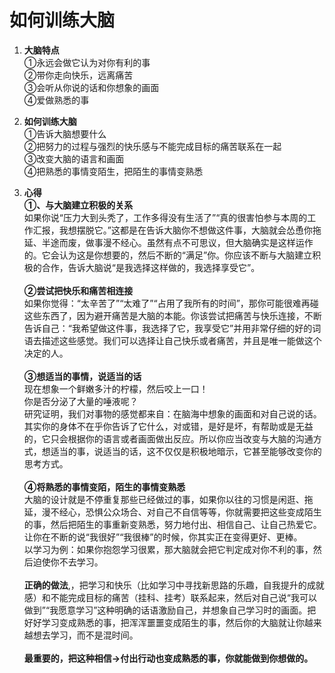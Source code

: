# 如何训练大脑

1. **大脑特点**<br>
①永远会做它认为对你有利的事<br>
②带你走向快乐，远离痛苦<br>
③会听从你说的话和你想象的画面<br>
④爱做熟悉的事<br>

2. **如何训练大脑**<br>
①告诉大脑想要什么<br>
②把努力的过程与强烈的快乐感与不能完成目标的痛苦联系在一起<br>
③改变大脑的语言和画面<br>
④把熟悉的事情变陌生，把陌生的事情变熟悉<br>

3. **心得**<br>
**①、与大脑建立积极的关系**<br>
如果你说“压力大到头秃了，工作多得没有生活了”“真的很害怕参与本周的工作汇报，我想摆脱它。”这都是在告诉大脑你不想做这件事，大脑就会怂恿你拖延、半途而废，做事漫不经心。虽然有点不可思议，但大脑确实是这样运作的。它会认为这是你想要的，然后不断的“满足”你。你应该不断与大脑建立积极的合作，告诉大脑说“是我选择这样做的，我选择享受它”。<br><br>
**②尝试把快乐和痛苦相连接**<br>
如果你觉得：“太辛苦了”“太难了”“占用了我所有的时间”，那你可能很难再碰这些东西了，因为避开痛苦是大脑的本能。你该尝试把痛苦与快乐连接，不断告诉自己：“我希望做这件事，我选择了它，我享受它”并用非常仔细的好的词语去描述这些感觉。我们可以选择让自己快乐或者痛苦，并且是唯一能做这个决定的人。<br><br>
**③想适当的事情，说适当的话**<br>
现在想象一个鲜嫩多汁的柠檬，然后咬上一口！<br>
你是否分泌了大量的唾液呢？<br>
研究证明，我们对事物的感觉都来自：在脑海中想象的画面和对自己说的话。其实你的身体不在乎你告诉了它什么，对或错，是好是坏，有帮助或是无益的，它只会根据你的语言或者画面做出反应。所以你应当改变与大脑的沟通方式，想适当的事，说适当的话，这不仅仅是积极地暗示，它甚至能够改变你的思考方式。<br><br>
**④将熟悉的事情变陌，陌生的事情变熟悉**<br>
大脑的设计就是不停重复那些已经做过的事，如果你以往的习惯是闲逛、拖延，漫不经心，恐惧公众场合、对自己不自信等等，你就需要把这些变成陌生的事，然后把陌生的事重新变熟悉，努力地付出、相信自己、让自己热爱它。让你在不断的说“我很好”“我很棒”的时候，你其实正在变得更好、更棒。<br>
以学习为例：如果你抱怨学习很累，那大脑就会把它判定成对你不利的事，然后迫使你不去学习。<br><br>
**正确的做法**,，把学习和快乐（比如学习中寻找新思路的乐趣，自我提升的成就感）和不能完成目标的痛苦（挂科、挂考）联系起来，然后对自己说“我可以做到”“我愿意学习”这种明确的话语激励自己，并想象自己学习时的画面。把好好学习变成熟悉的事，把浑浑噩噩变成陌生的事，然后你的大脑就让你越来越想去学习，而不是混时间。<br><br>
**最重要的，把这种相信→付出行动也变成熟悉的事，你就能做到你想做的。**


